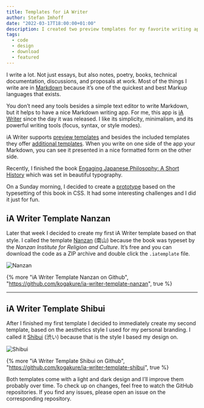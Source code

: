 ```yaml
---
title: Templates for iA Writer
author: Stefan Imhoff
date: "2022-03-17T18:00:00+01:00"
description: I created two preview templates for my favorite writing app iA Writer
tags:
  - code
  - design
  - download
  - featured
---
```


I write a lot. Not just essays, but also notes, poetry, books, technical documentation, discussions, and proposals at work. Most of the things I write are in [Markdown](https://daringfireball.net/projects/markdown/syntax) because it’s one of the quickest and best Markup languages that exists.

You don’t need any tools besides a simple text editor to write Markdown, but it helps to have a nice Markdown writing app. For me, this app is [iA Writer](https://ia.net/writer) since the day it was released. I like its simplicity, minimalism, and its powerful writing tools (focus, syntax, or style modes).

iA Writer supports [preview templates](https://github.com/iainc/iA-Writer-Templates) and besides the included templates they offer [additional templates](https://ia.net/downloads#templates). When you write on one side of the app your Markdown, you can see it presented in a nice formatted form on the other side.

Recently, I finished the book [Engaging Japanese Philosophy: A Short History](https://www.amazon.de/gp/product/0824869796?ie=UTF8&linkCode=as2&camp=1638&creative=6742&creativeASIN=0824869796) which was set in beautiful typography.

On a Sunday morning, I decided to create a [prototype](https://codepen.io/kogakure/pen/RwxwoWm) based on the typesetting of this book in CSS. It had some interesting challenges and I did it just for fun.

## iA Writer Template Nanzan

Later that week I decided to create my first iA Writer template based on that style. I called the template [Nanzan](https://github.com/kogakure/ia-writer-template-nanzan) (南山) because the book was typeset by the _Nanzan Institute for Religion and Culture_. It’s free and you can download the code as a ZIP archive and double click the `.iatemplate` file.

![Nanzan](/assets/images/posts/ia-writer-template-nanzan.jpg)

{% more "iA Writer Template Nanzan on Github", "https://github.com/kogakure/ia-writer-template-nanzan", true %}

---

## iA Writer Template Shibui

After I finished my first template I decided to immediately create my second template, based on the aesthetics style I used for my personal branding. I called it [Shibui](https://github.com/kogakure/ia-writer-template-shibui) (渋い) because that is the style I based my design on.

![Shibui](/assets/images/posts/ia-writer-template-shibui.jpg)

{% more "iA Writer Template Shibui on Github", "https://github.com/kogakure/ia-writer-template-shibui", true %}

Both templates come with a light and dark design and I’ll improve them probably over time. To check up on changes, feel free to watch the GitHub repositories. If you find any issues, please open an issue on the corresponding repository.
